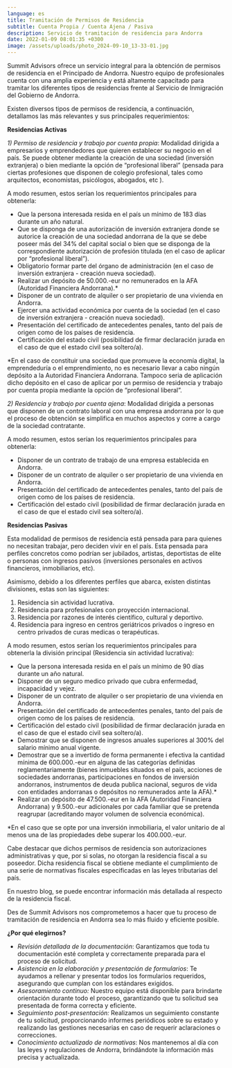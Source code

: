 ```yaml
---
language: es
title: Tramitación de Permisos de Residencia
subtitle: Cuenta Propia / Cuenta Ajena / Pasiva
description: Servicio de tramitación de residencia para Andorra
date: 2022-01-09 08:01:35 +0300
image: /assets/uploads/photo_2024-09-10_13-33-01.jpg
---
```

Summit Advisors ofrece un servicio integral para la obtención de permisos de residencia en el Principado de Andorra. Nuestro equipo de profesionales cuenta con una amplia experiencia y está altamente capacitado para tramitar los diferentes tipos de residencias frente al Servicio de Inmigración del Gobierno de Andorra.  

Existen diversos tipos de permisos de residencia, a continuación, detallamos las más relevantes y sus principales requerimientos: 

**Residencias Activas**

*1) Permiso de residencia y trabajo por cuenta propia*: Modalidad dirigida a empresarios y emprendedores que quieren establecer su negocio en el país. Se puede obtener mediante la creación de una sociedad (inversión extranjera) o bien mediante la opción de “profesional liberal” (pensada para ciertas profesiones que disponen de colegio profesional, tales como arquitectos, economistas, psicólogos, abogados, etc ). 

A modo resumen, estos serían los requerimientos principales para obtenerla:

* Que la persona interesada resida en el país un mínimo de 183 días durante un año natural. 
* Que se disponga de una autorización de inversión extranjera donde se autorice la creación de una sociedad andorrana de la que se debe poseer más del 34% del capital social o bien que se disponga de la correspondiente autorización de profesión titulada (en el caso de aplicar por “profesional liberal”). 
* Obligatorio formar parte del órgano de administración (en el caso de inversión extranjera - creación nueva sociedad).
* Realizar un depósito de 50.000.-eur no remunerados en la AFA (Autoridad Financiera Andorrana).*
* Disponer de un contrato de alquiler o ser propietario de una vivienda en Andorra.
* Ejercer una actividad económica por cuenta de la sociedad (en el caso de inversión extranjera - creación nueva sociedad).
* Presentación del certificado de antecedentes penales, tanto del país de origen como de los países de residencia. 
* Certificación del estado civil (posibilidad de firmar declaración jurada en el caso de que el estado civil sea soltero/a). 

\*En el caso de constituir una sociedad que promueve la economía digital, la emprendeduría o el emprendimiento, no es necesario llevar a cabo ningún depósito a la Autoridad Financiera Andorrana. Tampoco seria de aplicación dicho depósito en el caso de aplicar por un permiso de residencia y trabajo por cuenta propia mediante la opción de “profesional liberal”.

*2) Residencia y trabajo por cuenta ajena*: Modalidad dirigida a personas que disponen de un contrato laboral con una empresa andorrana por lo que el proceso de obtención se simplifica en muchos aspectos y corre a cargo de la sociedad contratante. 

A modo resumen, estos serían los requerimientos principales para obtenerla:

* Disponer de un contrato de trabajo de una empresa establecida en Andorra.
* Disponer de un contrato de alquiler o ser propietario de una vivienda en Andorra.
* Presentación del certificado de antecedentes penales, tanto del país de origen como de los países de residencia. 
* Certificación del estado civil (posibilidad de firmar declaración jurada en el caso de que el estado civil sea soltero/a). 

**Residencias Pasivas**

Esta modalidad de permisos de residencia está pensada para para quienes no necesitan trabajar, pero deciden vivir en el país. Esta pensada para perfiles concretos como podrían ser jubilados, artistas, deportistas de elite o personas con ingresos pasivos (inversiones personales en activos financieros, inmobiliarios, etc). 

Asimismo, debido a los diferentes perfiles que abarca, existen distintas divisiones, estas son las siguientes: 

1. Residencia sin actividad lucrativa. 
2. Residencia para profesionales con proyección internacional.
3. Residencia por razones de interés científico, cultural y deportivo.
4. Residencia para ingreso en centros geriátricos privados o ingreso en centro privados de curas medicas o terapéuticas.

A modo resumen, estos serían los requerimientos principales para obtenerla la división principal (Residencia sin actividad lucrativa): 

* Que la persona interesada resida en el país un mínimo de 90 días durante un año natural. 
* Disponer de un seguro medico privado que cubra enfermedad, incapacidad y vejez.
* Disponer de un contrato de alquiler o ser propietario de una vivienda en Andorra.
* Presentación del certificado de antecedentes penales, tanto del país de origen como de los países de residencia. 
* Certificación del estado civil (posibilidad de firmar declaración jurada en el caso de que el estado civil sea soltero/a). 
* Demostrar que se disponen de ingresos anuales superiores al 300% del salario mínimo anual vigente.
* Demostrar que se a invertido de forma permanente i efectiva la cantidad mínima de 600.000.-eur en alguna de las categorías definidas reglamentariamente (bienes inmuebles situados en el país, acciones de sociedades andorranas, participaciones en fondos de inversión andorranos, instrumentos de deuda publica nacional, seguros de vida con entidades andorranas o depósitos no remunerados ante la AFA).*
* Realizar un depósito de 47.500.-eur en la AFA (Autoridad Financiera Andorrana) y 9.500.-eur adicionales por cada familiar que se pretenda reagrupar (acreditando mayor volumen de solvencia económica). 

\*En el caso que se opte por una inversión inmobiliaria, el valor unitario de al menos una de las propiedades debe superar los 400.000.-eur. 

Cabe destacar que dichos permisos de residencia son autorizaciones administrativas y que, por si solas, no otorgan la residencia fiscal a su poseedor. Dicha residencia fiscal se obtiene mediante el cumplimiento de una serie de normativas fiscales especificadas en las leyes tributarias del país. 

En nuestro blog, se puede encontrar información más detallada al respecto de la residencia fiscal. 

Des de Summit Advisors nos comprometemos a hacer que tu proceso de tramitación de residencia en Andorra sea lo más fluido y eficiente posible. 

**¿Por qué elegirnos?** 

* *Revisión detallada de la documentación*: Garantizamos que toda tu documentación esté completa y correctamente preparada para el proceso de solicitud.
* *Asistencia en la elaboración y presentación de formularios*: Te ayudamos a rellenar y presentar todos los formularios requeridos, asegurando que cumplan con los estándares exigidos.
* *Asesoramiento continuo:* Nuestro equipo está disponible para brindarte orientación durante todo el proceso, garantizando que tu solicitud sea presentada de forma correcta y eficiente.
* *Seguimiento post-presentación:* Realizamos un seguimiento constante de tu solicitud, proporcionando informes periódicos sobre su estado y realizando las gestiones necesarias en caso de requerir aclaraciones o correcciones.
* *Conocimiento actualizado de normativas*: Nos mantenemos al día con las leyes y regulaciones de Andorra, brindándote la información más precisa y actualizada.

[](https://summitadvisors.ad/es/blog/2023-12-21-c%C3%B3mo-ser-residente-fiscal-en-andorra)
